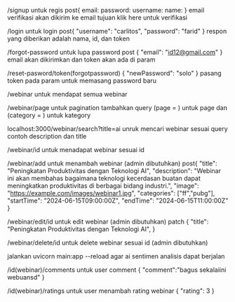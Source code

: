 /signup untuk regis
post{
email:
password:
username:
name:
}
email verifikasi akan dikirim ke email tujuan klik here untuk verifikasi

/login untuk login
post{
"username": "carlitos",
"password": "farid"
}
respon yang diberikan adalah nama, id, dan token

/forgot-password untuk lupa password
post {
"email": "id12@gmail.com"
}
email akan dikirimkan dan token akan ada di param

/reset-pasword/token(forgotpassword)
{
"newPassword": "solo"
}
pasang token pada param untuk memasang password baru

/webinar untuk mendapat semua webinar

/webinar/page untuk pagination tambahkan query (page = ) untuk page dan (category = ) untuk kategory

localhost:3000/webinar/search?title=ai unruk mencari webinar sesuai query contoh description dan title

/webinar/id untuk menadapat webinar sesuai id

/webinar/add untuk menambah webinar (admin dibutuhkan)
post{
"title": "Peningkatan Produktivitas dengan Teknologi AI",
"description": "Webinar ini akan membahas bagaimana teknologi kecerdasan buatan dapat meningkatkan produktivitas di berbagai bidang industri.",
"image": "https://example.com/images/webinar1.jpg",
"categories": ["ff","pubg"],
"startTime": "2024-06-15T09:00:00Z",
"endTime": "2024-06-15T11:00:00Z"
}

/webinar/edit/id untuk edit webinar (admin dibutuhkan)
patch {
"title": "Peningkatan Produktivitas dengan Teknologi AI",
}

/webinar/delete/id untuk delete webinar sesuai id (admin dibutuhkan)

jalankan uvicorn main:app --reload
agar ai sentimen analisis dapat berjalan

/id(webinar)/comments untuk user comment
{
"comment":"bagus sekalaiini webuansd"
}

/id(webinar)/ratings untuk user menambah rating webinar
{
"rating": 3
}
